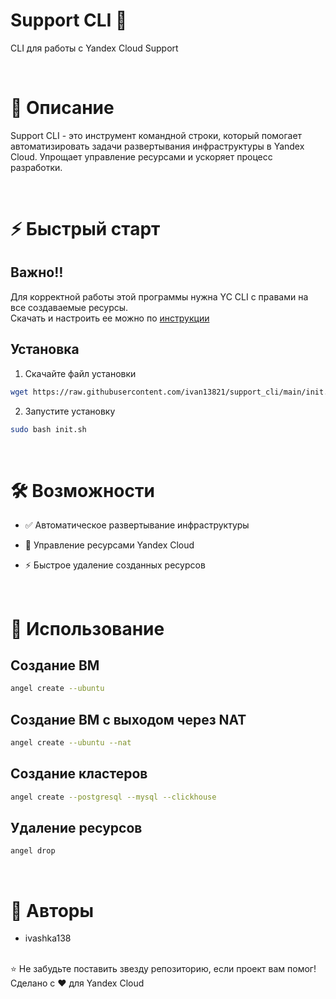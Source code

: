 # Support CLI 🚀
CLI для работы с Yandex Cloud Support

<br>

# 📖 Описание
Support CLI - это инструмент командной строки, который помогает автоматизировать задачи развертывания инфраструктуры в Yandex Cloud. Упрощает управление ресурсами и ускоряет процесс разработки.

<br>

# ⚡ Быстрый старт
## Bажно‼️
Для корректной работы этой программы нужна YC CLI с правами на все создаваемые ресурсы.  
Скачать и настроить ее можно по <a href="https://yandex.cloud/ru/docs/cli/quickstart#install">инструкции</a>

## Установка
1. Скачайте файл установки

```bash
wget https://raw.githubusercontent.com/ivan13821/support_cli/main/init.sh
```
2. Запустите установку

```bash
sudo bash init.sh
```

<br>

# 🛠 Возможности
- ✅ Автоматическое развертывание инфраструктуры

- 🔧 Управление ресурсами Yandex Cloud

- ⚡ Быстрое удаление созданных ресурсов

<br>

# 🚀 Использование
## Создание ВМ
```bash
angel create --ubuntu 
```

## Создание ВМ с выходом через NAT
```bash
angel create --ubuntu --nat
```

## Создание кластеров 
```bash
angel create --postgresql --mysql --clickhouse
```

## Удаление ресурсов
```bash
angel drop
```
<br>

# 👥 Авторы
 - ivashka138
<br>
⭐ Не забудьте поставить звезду репозиторию, если проект вам помог!<br>
Сделано с ❤️ для Yandex Cloud